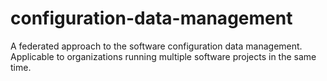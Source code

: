 configuration-data-management
=============================

A federated approach to the software configuration data management. Applicable to organizations running multiple software projects in the same time.
